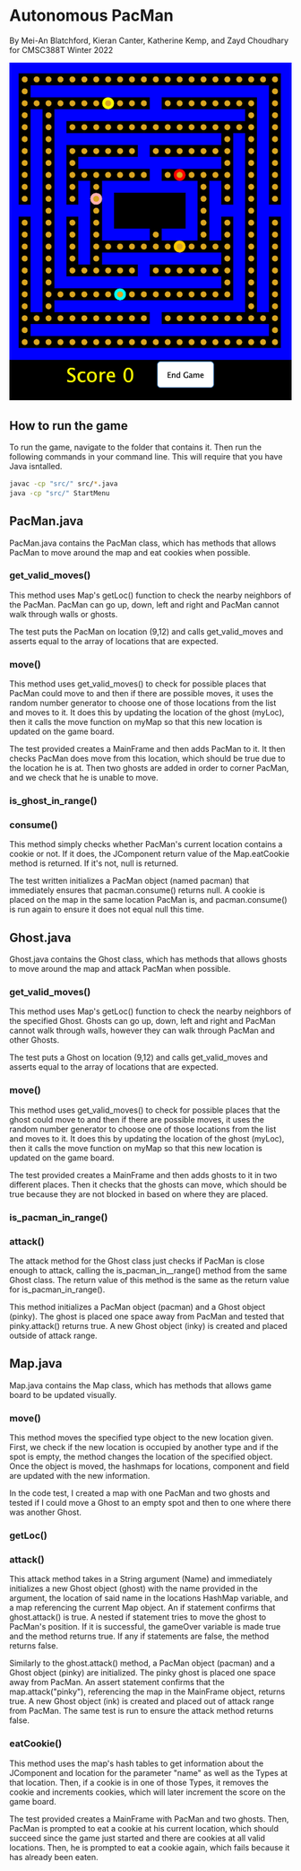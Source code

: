 # Autonomous PacMan

By Mei-An Blatchford, Kieran Canter, Katherine Kemp, and Zayd Choudhary for CMSC388T Winter 2022

![PacMan](pacman.png)

## How to run the game

To run the game, navigate to the folder that contains it. Then run the following commands in your command line. This will require that you have Java isntalled.

```bash
javac -cp "src/" src/*.java
java -cp "src/" StartMenu
```

## PacMan.java

PacMan.java contains the PacMan class, which has methods that allows PacMan to move around the map and eat cookies when possible.

### get_valid_moves()

This method uses Map's getLoc() function to check the nearby neighbors of the PacMan. PacMan can go up, down, left and right and PacMan cannot walk through walls or ghosts.

The test puts the PacMan on location (9,12) and calls get_valid_moves and asserts equal to the array of locations that are expected.

### move()

This method uses get_valid_moves() to check for possible places that PacMan could move to and then if there are possible moves, it uses the random number generator to choose one of those locations from the list and moves to it. It does this by updating the location of the ghost (myLoc), then it calls the move function on myMap so that this new location is updated on the game board.

The test provided creates a MainFrame and then adds PacMan to it. It then checks PacMan does move from this location, which should be true due to the location he is at. Then two ghosts are added in order to corner PacMan, and we check that he is unable to move.

### is_ghost_in_range()

### consume()

This method simply checks whether PacMan's current location contains a cookie or not. If it does, the JComponent return value of the Map.eatCookie method is returned. If it's not, null is returned.

The test written initializes a PacMan object (named pacman) that immediately ensures that pacman.consume() returns null. A cookie is placed on the map in the same location PacMan is, and pacman.consume() is run again to ensure it does not equal null this time.

## Ghost.java

Ghost.java contains the Ghost class, which has methods that allows ghosts to move around the map and attack PacMan when possible.

### get_valid_moves()

This method uses Map's getLoc() function to check the nearby neighbors of the specified Ghost. Ghosts can go up, down, left and right and PacMan cannot walk through walls, however they can walk through PacMan and other Ghosts.

The test puts a Ghost on location (9,12) and calls get_valid_moves and asserts equal to the array of locations that are expected.

### move()

This method uses get_valid_moves() to check for possible places that the ghost could move to and then if there are possible moves, it uses the random number generator to choose one of those locations from the list and moves to it. It does this by updating the location of the ghost (myLoc), then it calls the move function on myMap so that this new location is updated on the game board.

The test provided creates a MainFrame and then adds ghosts to it in two different places. Then it checks that the ghosts can move, which should be true because they are not blocked in based on where they are placed.

### is_pacman_in_range()

### attack()

The attack method for the Ghost class just checks if PacMan is close enough to attack, calling the is_pacman_in__range() method from the same Ghost class. The return value of this method is the same as the return value for is_pacman_in_range().

This method initializes a PacMan object (pacman) and a Ghost object (pinky). The ghost is placed one space away from PacMan and tested that pinky.attack() returns true. A new Ghost object (inky) is created and placed outside of attack range.

## Map.java

Map.java contains the Map class, which has methods that allows game board to be updated visually.

### move()

This method moves the specified type object to the new location given. First, we check if the new location is occupied by another type and if the spot is empty, the method changes the location of the specified object. Once the object is moved, the hashmaps for locations, component and field are updated with the new information.

In the code test, I created a map with one PacMan and two ghosts and tested if I could move a Ghost to an empty spot and then to one where there was another Ghost.

### getLoc()

### attack()

This attack method takes in a String argument (Name) and immediately initializes a new Ghost object (ghost) with the name provided in the argument, the location of said name in the locations HashMap variable, and a map referencing the current Map object. An if statement confirms that ghost.attack() is true. A nested if statement tries to move the ghost to PacMan's position. If it is successful, the gameOver variable is made true and the method returns true. If any if statements are false, the method returns false.

Similarly to the ghost.attack() method, a PacMan object (pacman) and a Ghost object (pinky) are initialized. The pinky ghost is placed one space away from PacMan. An assert statement confirms that the map.attack("pinky"), referencing the map in the MainFrame object, returns true. A new Ghost object (ink) is created and placed out of attack range from PacMan. The same test is run to ensure the attack method returns false.

### eatCookie()

This method uses the map's hash tables to get information about the JComponent and location for the parameter "name" as well as the Types at that location. Then, if a cookie is in one of those Types, it removes the cookie and increments cookies, which will later increment the score on the game board.

The test provided creates a MainFrame with PacMan and two ghosts. Then, PacMan is prompted to eat a cookie at his current location, which should succeed since the game just started and there are cookies at all valid locations. Then, he is prompted to eat a cookie again, which fails because it has already been eaten.
